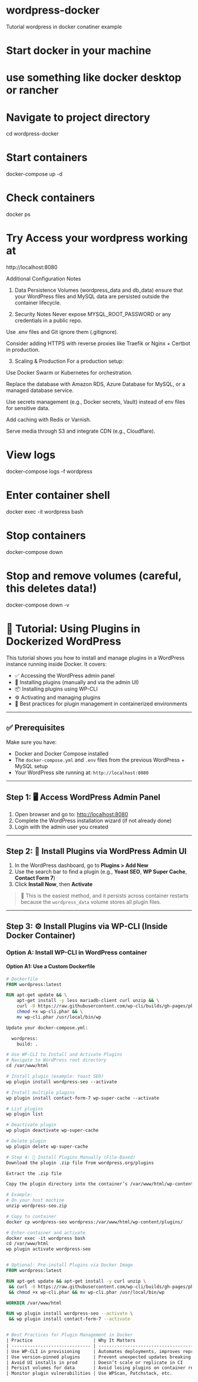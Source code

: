 # wordpress-docker
Tutorial wordpress in docker conatiner example

# Start docker in your machine
# use something like docker desktop or rancher

# Navigate to project directory
cd wordpress-docker

# Start containers
docker-compose up -d

# Check containers
docker ps

# Try Access your wordpress working at
http://localhost:8080


Additional Configuration Notes
1. Data Persistence
Volumes (wordpress_data and db_data) ensure that your WordPress files and MySQL data are persisted outside the container lifecycle.

2. Security Notes
Never expose MYSQL_ROOT_PASSWORD or any credentials in a public repo.

Use .env files and Git ignore them (.gitignore).

Consider adding HTTPS with reverse proxies like Traefik or Nginx + Certbot in production.

3. Scaling & Production
For a production setup:

Use Docker Swarm or Kubernetes for orchestration.

Replace the database with Amazon RDS, Azure Database for MySQL, or a managed database service.

Use secrets management (e.g., Docker secrets, Vault) instead of env files for sensitive data.

Add caching with Redis or Varnish.

Serve media through S3 and integrate CDN (e.g., Cloudflare).

# View logs
docker-compose logs -f wordpress

# Enter container shell
docker exec -it wordpress bash

# Stop containers
docker-compose down

# Stop and remove volumes (careful, this deletes data!)
docker-compose down -v

# 📘 Tutorial: Using Plugins in Dockerized WordPress

This tutorial shows you how to install and manage plugins in a WordPress instance running inside Docker. It covers:

- ✅ Accessing the WordPress admin panel
- 🔌 Installing plugins (manually and via the admin UI)
- 📦 Installing plugins using WP-CLI
- ⚙️ Activating and managing plugins
- 🧰 Best practices for plugin management in containerized environments

---

## ✅ Prerequisites

Make sure you have:

- Docker and Docker Compose installed
- The `docker-compose.yml` and `.env` files from the previous WordPress + MySQL setup
- Your WordPress site running at: `http://localhost:8080`

---

## Step 1: 🖥️ Access WordPress Admin Panel

1. Open browser and go to: [http://localhost:8080](http://localhost:8080)
2. Complete the WordPress installation wizard (if not already done)
3. Login with the admin user you created

---

## Step 2: 🔌 Install Plugins via WordPress Admin UI

1. In the WordPress dashboard, go to **Plugins > Add New**
2. Use the search bar to find a plugin (e.g., **Yoast SEO**, **WP Super Cache**, **Contact Form 7**)
3. Click **Install Now**, then **Activate**

> 📌 This is the easiest method, and it persists across container restarts because the `wordpress_data` volume stores all plugin files.

---

## Step 3: ⚙️ Install Plugins via WP-CLI (Inside Docker Container)

### Option A: Install WP-CLI in WordPress container

#### Option A1: Use a Custom Dockerfile

```Dockerfile
# Dockerfile
FROM wordpress:latest

RUN apt-get update && \
    apt-get install -y less mariadb-client curl unzip && \
    curl -O https://raw.githubusercontent.com/wp-cli/builds/gh-pages/phar/wp-cli.phar && \
    chmod +x wp-cli.phar && \
    mv wp-cli.phar /usr/local/bin/wp

Update your docker-compose.yml:

  wordpress:
    build: .

# Use WP-CLI to Install and Activate Plugins
# Navigate to WordPress root directory
cd /var/www/html

# Install plugin (example: Yoast SEO)
wp plugin install wordpress-seo --activate

# Install multiple plugins
wp plugin install contact-form-7 wp-super-cache --activate

# List plugins
wp plugin list

# Deactivate plugin
wp plugin deactivate wp-super-cache

# Delete plugin
wp plugin delete wp-super-cache

# Step 4: 📁 Install Plugins Manually (File-Based)
Download the plugin .zip file from wordpress.org/plugins

Extract the .zip file

Copy the plugin directory into the container’s /var/www/html/wp-content/plugins/

# Example:
# On your host machine
unzip wordpress-seo.zip

# Copy to container
docker cp wordpress-seo wordpress:/var/www/html/wp-content/plugins/

# Enter container and activate
docker exec -it wordpress bash
cd /var/www/html
wp plugin activate wordpress-seo


# Optional: Pre-install Plugins via Docker Image
FROM wordpress:latest

RUN apt-get update && apt-get install -y curl unzip \
 && curl -O https://raw.githubusercontent.com/wp-cli/builds/gh-pages/phar/wp-cli.phar \
 && chmod +x wp-cli.phar && mv wp-cli.phar /usr/local/bin/wp

WORKDIR /var/www/html

RUN wp plugin install wordpress-seo --activate \
 && wp plugin install contact-form-7 --activate


# Best Practices for Plugin Management in Docker
| Practice                       | Why It Matters                                  |
| ------------------------------ | ----------------------------------------------- |
| Use WP-CLI in provisioning     | Automates deployments, improves reproducibility |
| Use version-pinned plugins     | Prevent unexpected updates breaking builds      |
| Avoid UI installs in prod      | Doesn’t scale or replicate in CI                |
| Persist volumes for data       | Avoid losing plugins on container restart       |
| Monitor plugin vulnerabilities | Use WPScan, Patchstack, etc.                    |


